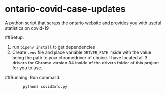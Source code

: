 # ontario-covid-case-updates
A python script that scraps the ontario website and provides you with useful statistics on covid-19

##Setup: 
1. run `pipenv install` to get dependencies
2. Create `.env` file and place variable
`DRIVER_PATH` inside with the value being the path to your chromedriver of choice.
I have located all 3 drivers for Chrome version 84 inside of the drivers folder of this project for you to use.

##Running:
Run command:
           
            python3 covidInfo.py